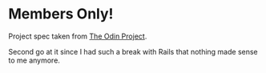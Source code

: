 # Members Only!

Project spec taken from [The Odin Project](https://www.theodinproject.com/lessons/ruby-on-rails-members-only).

Second go at it since I had such a break with Rails that nothing made sense to me anymore.
